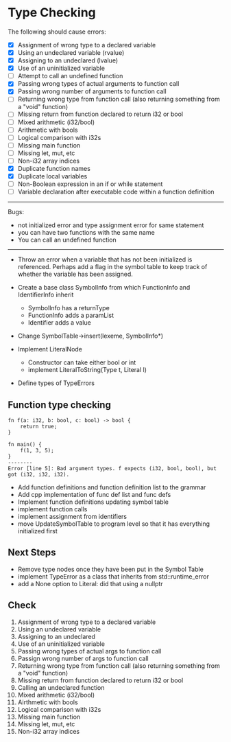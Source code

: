 # Type Checking

The following should cause errors:
- [x] Assignment of wrong type to a declared variable
- [x] Using an undeclared variable (rvalue)
- [x] Assigning to an undeclared (lvalue)
- [x] Use of an uninitialized variable
- [ ] Attempt to call an undefined function
- [x] Passing wrong types of actual arguments to function call
- [x] Passing wrong number of arguments to function call
- [ ] Returning wrong type from function call (also returning something from a "void" function)
- [ ] Missing return from function declared to return i32 or bool
- [ ] Mixed arithmetic (i32/bool)
- [ ] Arithmetic with bools
- [ ] Logical comparison with i32s
- [ ] Missing main function
- [ ] Missing let, mut, etc
- [ ] Non-i32 array indices
- [x] Duplicate function names
- [x] Duplicate local variables
- [ ] Non-Boolean expression in an if or while statement
- [ ] Variable declaration after executable code within a function definition

---
Bugs:
- not initialized error and type assignment error for same statement
- you can have two functions with the same name
- You can call an undefined function

---
- Throw an error when a variable that has not been initialized is referenced. Perhaps add a flag in the symbol table to keep track of whether the variable has been assigned. 
- Create a base class SymbolInfo from which FunctionInfo and IdentifierInfo inherit
    - SymbolInfo has a returnType
    - FunctionInfo adds a paramList
    - Identifier adds a value
- Change SymbolTable->insert(lexeme, SymbolInfo*)
- Implement LiteralNode
    - Constructor can take either bool or int
    - implement LiteralToString(Type t, Literal l)

- Define types of TypeErrors

## Function type checking
```
fn f(a: i32, b: bool, c: bool) -> bool {
    return true;
}

fn main() {
    f(1, 3, 5);
}
--------
Error [line 5]: Bad argument types. f expects (i32, bool, bool), but got (i32, i32, i32). 
```

- Add function definitions and function definition list to the grammar
- Add cpp implementation of func def list and func defs
- Implement function definitions updating symbol table
- implement function calls
- implement assignment from identifiers
- move UpdateSymbolTable to program level so that it has everything initialized first


## Next Steps
- Remove type nodes once they have been put in the Symbol Table
- implement TypeError as a class that inherits from std::runtime_error
- add a None option to Literal: did that using a nullptr


## Check
1. Assignment of wrong type to a declared variable
2. Using an undeclared variable
3. Assigning to an undeclared 
4. Use of an uninitialized variable
5. Passing wrong types of actual args to function call
6. Passign wrong number of args to function call
7. Returning wrong type from function call (also returning something from a "void" function)
8. Missing return from function declared to return i32 or bool
9. Calling an undeclared function
10. Mixed arithmetic (i32/bool)
11. Airthmetic with bools
12. Logical comparison with i32s
13. Missing main function
14. Missing let, mut, etc
15. Non-i32 array indices